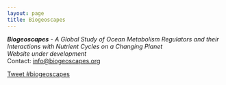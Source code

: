 ```yaml
---
layout: page
title: Biogeoscapes
---
```

<i><b> Biogeoscapes</b> - A Global Study of Ocean Metabolism Regulators and their Interactions with Nutrient Cycles on a Changing Planet</i><br>
<i>Website under development</i><br>
Contact: <a href="mailto:info@biogeoscapes.org">info@biogeoscapes.org</a><br>

<a href="https://twitter.com/intent/tweet?button_hashtag=biogeoscapes&ref_src=twsrc%5Etfw" class="twitter-hashtag-button" data-show-count="false">Tweet #biogeoscapes</a><script async src="https://platform.twitter.com/widgets.js" charset="utf-8"></script>
